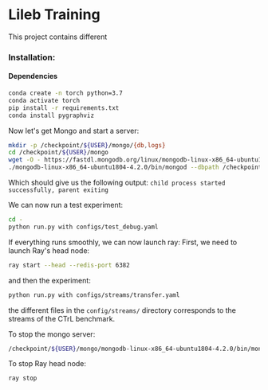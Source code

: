# Lileb Training

This project contains different

### Installation:

#### Dependencies
```bash
conda create -n torch python=3.7
conda activate torch
pip install -r requirements.txt
conda install pygraphviz
```

Now let's get Mongo and start a server:

```bash
mkdir -p /checkpoint/${USER}/mongo/{db,logs}
cd /checkpoint/${USER}/mongo 
wget -O - https://fastdl.mongodb.org/linux/mongodb-linux-x86_64-ubuntu1804-4.2.0.tgz | tar -xzvf -  
./mongodb-linux-x86_64-ubuntu1804-4.2.0/bin/mongod --dbpath /checkpoint/${USER}/mongo/db --logpath /checkpoint/${USER}/mongo/logs/mongodb.log --fork
```

Which should give us the following output: `child process started successfully, parent exiting`

We can now run a test experiment:

```bash
cd -
python run.py with configs/test_debug.yaml
```

If everything runs smoothly, we can now launch ray:
First, we need to launch Ray's head node:
```bash
ray start --head --redis-port 6382
```
and then the experiment:
```bash
python run.py with configs/streams/transfer.yaml
```

the different files in the `config/streams/` directory corresponds to the streams of the CTrL benchmark.


To stop the mongo server:

```bash
/checkpoint/${USER}/mongo/mongodb-linux-x86_64-ubuntu1804-4.2.0/bin/mongod --dbpath /checkpoint/${USER}/mongo/db --shutdown
```

To stop Ray head node:

```bash
ray stop
```